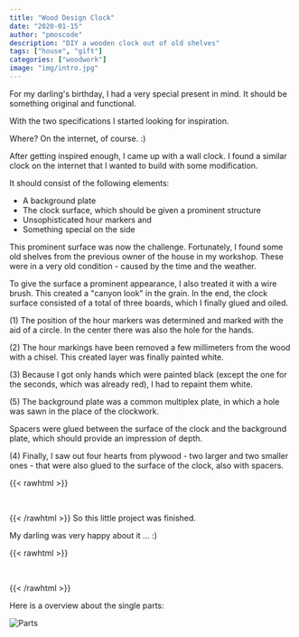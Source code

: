 ```yaml
---
title: "Wood Design Clock"
date: "2020-01-15"
author: "pmoscode"
description: "DIY a wooden clock out of old shelves"
tags: ["house", "gift"]
categories: ["woodwork"]
image: "img/intro.jpg"
---
```


For my darling's birthday, I had a very special present in mind.
It should be something original and functional.

With the two specifications I started looking for inspiration.

Where? On the internet, of course. :)

<!--more-->

After getting inspired enough, I came up with a wall clock.
I found a similar clock on the internet that I wanted to build with some modification.

It should consist of the following elements:

- A background plate
- The clock surface, which should be given a prominent structure
- Unsophisticated hour markers and
- Something special on the side

This prominent surface was now the challenge.
Fortunately, I found some old shelves from the previous owner of the house in my workshop.
These were in a very old condition - caused by the time and the weather.

To give the surface a prominent appearance, I also treated it with a wire brush.
This created a "canyon look" in the grain.
In the end, the clock surface consisted of a total of three boards, which I finally glued and oiled.

(1) The position of the hour markers was determined and marked with the aid of a circle.
In the center there was also the hole for the hands.

(2) The hour markings have been removed a few millimeters from the wood with a chisel.
This created layer was finally painted white.

(3) Because I got only hands which were painted black (except the one for the seconds, which was already red), I had to repaint them white.

(5) The background plate was a common multiplex plate, in which a hole was sawn in the place of the clockwork.

Spacers were glued between the surface of the clock and the background plate, which should provide an impression of depth.

(4) Finally, I saw out four hearts from plywood - two larger and two smaller ones - that were also glued to the surface of the clock, also with spacers.

{{< rawhtml >}}
<p>&nbsp;</p>
{{< /rawhtml >}}
So this little project was finished.

My darling was very happy about it ... :)

{{< rawhtml >}}
<p>&nbsp;</p>
{{< /rawhtml >}}

Here is a overview about the single parts:

![Parts](img/parts.png)
